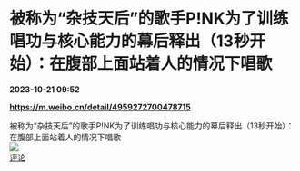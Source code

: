 # 被称为“杂技天后”的歌手P!NK为了训练唱功与核心能力的幕后释出（13秒开始）：在腹部上面站着人的情况下唱歌

**2023-10-21 09:52**

**https://m.weibo.cn/detail/4959272700478715**

被称为“杂技天后”的歌手P!NK为了训练唱功与核心能力的幕后释出（13秒开始）：在腹部上面站着人的情况下唱歌  
![](https://img3.chouti.com/CHOUTI_231021_3D3C033F88824679BDDC6BD576B05B9F.jpg)  
[评论](https://m.chouti.com/link/40359393)